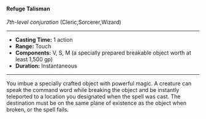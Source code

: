 #### Refuge Talisman
*7th-level conjuration* (Cleric,Sorcerer,Wizard)
___
- **Casting Time:** 1 action
- **Range:** Touch
- **Components:** V, S, M (a specially prepared breakable object worth at least 1,500 gp)
- **Duration:** Instantaneous
---
You imbue a specially crafted object with powerful
magic. A creature can speak the command word
while breaking the object and be instantly
teleported to a location you designated when the
spell was cast. The destination must be on the same
plane of existence as the object when broken, or the
spell fails.
